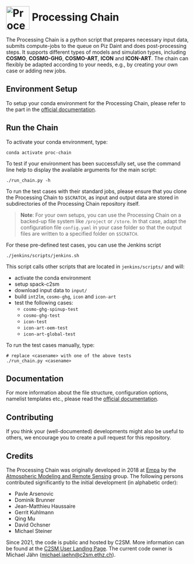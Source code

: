 # <img src="https://polybox.ethz.ch/index.php/s/yc3zMmoXKyI2rJm/download" width="64" valign="middle" alt="Processing Chain"/> Processing Chain

The Processing Chain is a python script that prepares necessary input
data, submits compute-jobs to the queue on Piz Daint and does
post-processing steps. It supports different types of models and simulation types,
including **COSMO**, **COSMO-GHG**, **COSMO-ART**, **ICON** and
**ICON-ART**. The chain can flexibly be adapted according to your needs,
e.g., by creating your own case or adding new jobs.

## Environment Setup

To setup your conda environment for the Processing Chain, please refer
to the part in the [official documentation](https://c2sm.github.io/processing-chain/latest/environment.html).

## Run the Chain

To activate your conda environment, type:

    conda activate proc-chain

To test if your environment has been successfully set, use the command
line help to display the available arguments for the main script:

    ./run_chain.py -h

To run the test cases with their standard jobs, please ensure
that you clone the Processing Chain to `$SCRATCH`, as input and
output data are stored in subdirectories of the Processing Chain repository
itself.

> **Note**: For your own setups, you can use the Processing Chain
> on a backed-up file system like `/project` or `/store`. In that case,
> adapt the configuration file `config.yaml` in your case folder so that
> the output files are written to a specified folder on `$SCRATCH`.

For these pre-defined test cases, you can use the Jenkins script

    ./jenkins/scripts/jenkins.sh

This script calls other scripts that are located in `jenkins/scripts/` and will: 
- activate the conda environment
- setup spack-c2sm
- download input data to `input/`
- build `int2lm`, `cosmo-ghg`, `icon` and `icon-art`
- test the following cases:
    - `cosmo-ghg-spinup-test`
    - `cosmo-ghg-test`
    - `icon-test`
    - `icon-art-oem-test`
    - `icon-art-global-test`

To run the test cases manually, type:

    # replace <casename> with one of the above tests
    ./run_chain.py <casename>

## Documentation

For more information about the file structure, configuration options,
namelist templates etc., please read the [official
documentation](https://c2sm.github.io/processing-chain/latest/).

## Contributing

If you think your (well-documented) developments might also be useful to
others, we encourage you to create a pull request for this repository.

## Credits

The Processing Chain was originally developed in 2018 at
[Empa](https://www.empa.ch) by the [Atmospheric Modeling and Remote
Sensing](https://www.empa.ch/web/s503/modelling-remote-sensing) group.
The following persons contributed significantly to the initial
development (in alphabetic order):

  - Pavle Arsenovic
  - Dominik Brunner
  - Jean-Matthieu Haussaire
  - Gerrit Kuhlmann
  - Qing Mu
  - David Ochsner
  - Michael Steiner

Since 2021, the code is public and hosted by C2SM. More information can
be found at the
[C2SM User Landing Page](https://c2sm.github.io/tools/processing_chain.html).
The current code owner is Michael Jähn (<michael.jaehn@c2sm.ethz.ch>).
